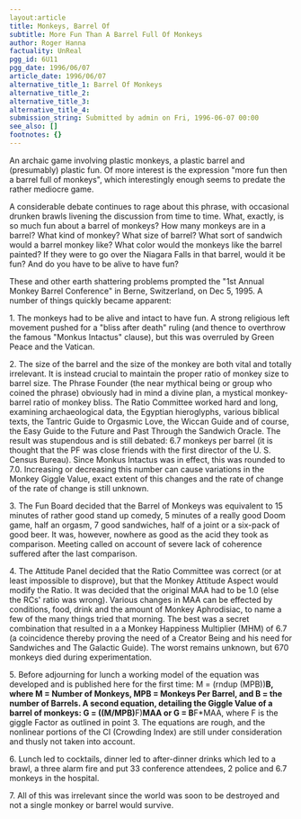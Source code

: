 ```yaml
---
layout:article
title: Monkeys, Barrel Of
subtitle: More Fun Than A Barrel Full Of Monkeys
author: Roger Hanna
factuality: UnReal
pgg_id: 6U11
pgg_date: 1996/06/07
article_date: 1996/06/07
alternative_title_1: Barrel Of Monkeys
alternative_title_2: 
alternative_title_3: 
alternative_title_4: 
submission_string: Submitted by admin on Fri, 1996-06-07 00:00
see_also: []
footnotes: {}
---
```

<div>
<p>An archaic game involving plastic monkeys, a plastic barrel and (presumably) plastic fun. Of more interest is the expression "more fun then a barrel full of monkeys", which interestingly enough seems to predate the rather mediocre game.</p>
<p>A considerable debate continues to rage about this phrase, with occasional drunken brawls livening the discussion from time to time. What, exactly, is so much fun about a barrel of monkeys? How many monkeys are in a barrel? What kind of monkey? What size of barrel? What sort of sandwich would a barrel monkey like? What color would the monkeys like the barrel painted? If they were to go over the Niagara Falls in that barrel, would it be fun? And do you have to be alive to have fun?</p>
<p>These and other earth shattering problems prompted the "1st Annual Monkey Barrel Conference" in Berne, Switzerland, on Dec 5, 1995. A number of things quickly became apparent:</p>
<p>1. The monkeys had to be alive and intact to have fun. A strong religious left movement pushed for a "bliss after death" ruling (and thence to overthrow the famous "Monkus Intactus" clause), but this was overruled by Green Peace and the Vatican.</p>
<p>2. The size of the barrel and the size of the monkey are both vital and totally irrelevant. It is instead crucial to maintain the proper ratio of monkey size to barrel size. The Phrase Founder (the near mythical being or group who coined the phrase) obviously had in mind a divine plan, a mystical monkey-barrel ratio of monkey bliss. The Ratio Committee worked hard and long, examining archaeological data, the Egyptian hieroglyphs, various biblical texts, the Tantric Guide to Orgasmic Love, the Wiccan Guide and of course, the Easy Guide to the Future and Past Through the Sandwich Oracle. The result was stupendous and is still debated: 6.7 monkeys per barrel (it is thought that the PF was close friends with the first director of the U. S. Census Bureau). Since Monkus Intactus was in effect, this was rounded to 7.0. Increasing or decreasing this number can cause variations in the Monkey Giggle Value, exact extent of this changes and the rate of change of the rate of change is still unknown.</p>
<p>3. The Fun Board decided that the Barrel of Monkeys was equivalent to 15 minutes of rather good stand up comedy, 5 minutes of a really good Doom game, half an orgasm, 7 good sandwiches, half of a joint or a six-pack of good beer. It was, however, nowhere as good as the acid they took as comparison. Meeting called on account of severe lack of coherence suffered after the last comparison.</p>
<p>4. The Attitude Panel decided that the Ratio Committee was correct (or at least impossible to disprove), but that the Monkey Attitude Aspect would modify the Ratio. It was decided that the original MAA had to be 1.0 (else the RCs' ratio was wrong). Various changes in MAA can be effected by conditions, food, drink and the amount of Monkey Aphrodisiac, to name a few of the many things tried that morning. The best was a secret combination that resulted in a a Monkey Happiness Multiplier (MHM) of 6.7 (a coincidence thereby proving the need of a Creator Being and his need for Sandwiches and The Galactic Guide). The worst remains unknown, but 670 monkeys died during experimentation.</p>
<p>5. Before adjourning for lunch a working model of the equation was developed and is published here for the first time: M = (rndup (MPB))<strong>B, where M = Number of Monkeys, MPB = Monkeys Per Barrel, and B = the number of Barrels. A second equation, detailing the Giggle Value of a barrel of monkeys: G = ((M/MPB)</strong>F)<strong>MAA or G = B</strong>F*MAA, where F is the giggle Factor as outlined in point 3. The equations are rough, and the nonlinear portions of the CI (Crowding Index) are still under consideration and thusly not taken into account.</p>
<p>6. Lunch led to cocktails, dinner led to after-dinner drinks which led to a brawl, a three alarm fire and put 33 conference attendees, 2 police and 6.7 monkeys in the hospital.</p>
<p>7. All of this was irrelevant since the world was soon to be destroyed and not a single monkey or barrel would survive. <!--Amazon_CLS_IM_END--></p>
</div>

